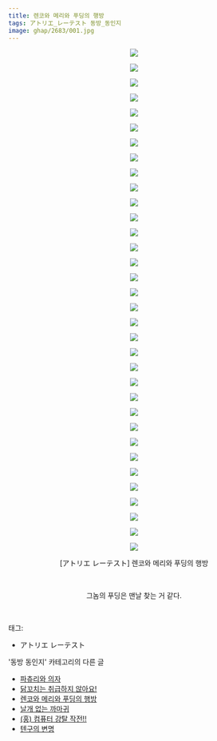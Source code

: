 ```yaml
---
title: 렌코와 메리와 푸딩의 행방
tags: アトリエ_レーテスト 동방_동인지
image: ghap/2683/001.jpg
---
```

<div class="article">
<p style="text-align: center; clear: none; float: none;"><img src="{{ site.nasurl }}/ghap/2683/001.jpg"/></p>
<p style="text-align: center; clear: none; float: none;"><img src="{{ site.nasurl }}/ghap/2683/002.jpg"/></p>
<p style="text-align: center; clear: none; float: none;"><img src="{{ site.nasurl }}/ghap/2683/003.jpg"/></p>
<p style="text-align: center; clear: none; float: none;"><img src="{{ site.nasurl }}/ghap/2683/004.jpg"/></p>
<p style="text-align: center; clear: none; float: none;"><img src="{{ site.nasurl }}/ghap/2683/005.jpg"/></p>
<p style="text-align: center; clear: none; float: none;"><img src="{{ site.nasurl }}/ghap/2683/006.jpg"/></p>
<p style="text-align: center; clear: none; float: none;"><img src="{{ site.nasurl }}/ghap/2683/007.jpg"/></p>
<p style="text-align: center; clear: none; float: none;"><img src="{{ site.nasurl }}/ghap/2683/008.jpg"/></p>
<p style="text-align: center; clear: none; float: none;"><img src="{{ site.nasurl }}/ghap/2683/009.jpg"/></p>
<p style="text-align: center; clear: none; float: none;"><img src="{{ site.nasurl }}/ghap/2683/010.jpg"/></p>
<p style="text-align: center; clear: none; float: none;"><img src="{{ site.nasurl }}/ghap/2683/011.jpg"/></p>
<p style="text-align: center; clear: none; float: none;"><img src="{{ site.nasurl }}/ghap/2683/012.jpg"/></p>
<p style="text-align: center; clear: none; float: none;"><img src="{{ site.nasurl }}/ghap/2683/013.jpg"/></p>
<p style="text-align: center; clear: none; float: none;"><img src="{{ site.nasurl }}/ghap/2683/014.jpg"/></p>
<p style="text-align: center; clear: none; float: none;"><img src="{{ site.nasurl }}/ghap/2683/015.jpg"/></p>
<p style="text-align: center; clear: none; float: none;"><img src="{{ site.nasurl }}/ghap/2683/016.jpg"/></p>
<p style="text-align: center; clear: none; float: none;"><img src="{{ site.nasurl }}/ghap/2683/017.jpg"/></p>
<p style="text-align: center; clear: none; float: none;"><img src="{{ site.nasurl }}/ghap/2683/018.jpg"/></p>
<p style="text-align: center; clear: none; float: none;"><img src="{{ site.nasurl }}/ghap/2683/019.jpg"/></p>
<p style="text-align: center; clear: none; float: none;"><img src="{{ site.nasurl }}/ghap/2683/020.jpg"/></p>
<p style="text-align: center; clear: none; float: none;"><img src="{{ site.nasurl }}/ghap/2683/021.jpg"/></p>
<p style="text-align: center; clear: none; float: none;"><img src="{{ site.nasurl }}/ghap/2683/022.jpg"/></p>
<p style="text-align: center; clear: none; float: none;"><img src="{{ site.nasurl }}/ghap/2683/023.jpg"/></p>
<p style="text-align: center; clear: none; float: none;"><img src="{{ site.nasurl }}/ghap/2683/024.jpg"/></p>
<p style="text-align: center; clear: none; float: none;"><img src="{{ site.nasurl }}/ghap/2683/025.jpg"/></p>
<p style="text-align: center; clear: none; float: none;"><img src="{{ site.nasurl }}/ghap/2683/026.jpg"/></p>
<p style="text-align: center; clear: none; float: none;"><img src="{{ site.nasurl }}/ghap/2683/027.jpg"/></p>
<p style="text-align: center; clear: none; float: none;"><img src="{{ site.nasurl }}/ghap/2683/028.jpg"/></p>
<p style="text-align: center; clear: none; float: none;"><img src="{{ site.nasurl }}/ghap/2683/029.jpg"/></p>
<p style="text-align: center; clear: none; float: none;"><img src="{{ site.nasurl }}/ghap/2683/030.jpg"/></p>
<p style="text-align: center; clear: none; float: none;"><img src="{{ site.nasurl }}/ghap/2683/031.jpg"/></p>
<p style="text-align: center; clear: none; float: none;"><img src="{{ site.nasurl }}/ghap/2683/032.jpg"/></p>
<p style="text-align: center; clear: none; float: none;"><img src="{{ site.nasurl }}/ghap/2683/033.jpg"/></p>
<p style="text-align: center; clear: none; float: none;"><img src="{{ site.nasurl }}/ghap/2683/034.jpg"/></p>
<p style="text-align: center; clear: none; float: none;">[アトリエ レーテスト] 렌코와 메리와 푸딩의 행방</p>
<p style="text-align: center; clear: none; float: none;"><br/></p>
<p style="text-align: center; clear: none; float: none;">그놈의 푸딩은 맨날 찾는 거 같다.</p>
<p><br/></p>
</div><div class="tagTrail">
<p>태그: </p>
<ul>
<li>アトリエ レーテスト</li>
</ul>
</div><div class="another">
<p>'동방 동인지' 카테고리의 다른 글</p>
<ul>
<li><a href="/2016-10-26-ghap_2685">파츄리와 의자</a></li>
<li><a href="/2016-10-26-ghap_2684">닭꼬치는 취급하지 않아요!</a></li>
<li><a href="/2016-10-26-ghap_2683">렌코와 메리와 푸딩의 행방</a></li>
<li><a href="/2016-10-25-ghap_2680">날개 없는 까마귀</a></li>
<li><a href="/2016-10-25-ghap_2679">(홍) 컴퓨터 강탈 작전!!</a></li>
<li><a href="/2016-10-25-ghap_2678">텐구의 변명</a></li>
</ul>
</div><div class="cb_module cb_fluid">
<div class="cb_wrt cb_profile">
</div><!-- commentList close -->
</div>